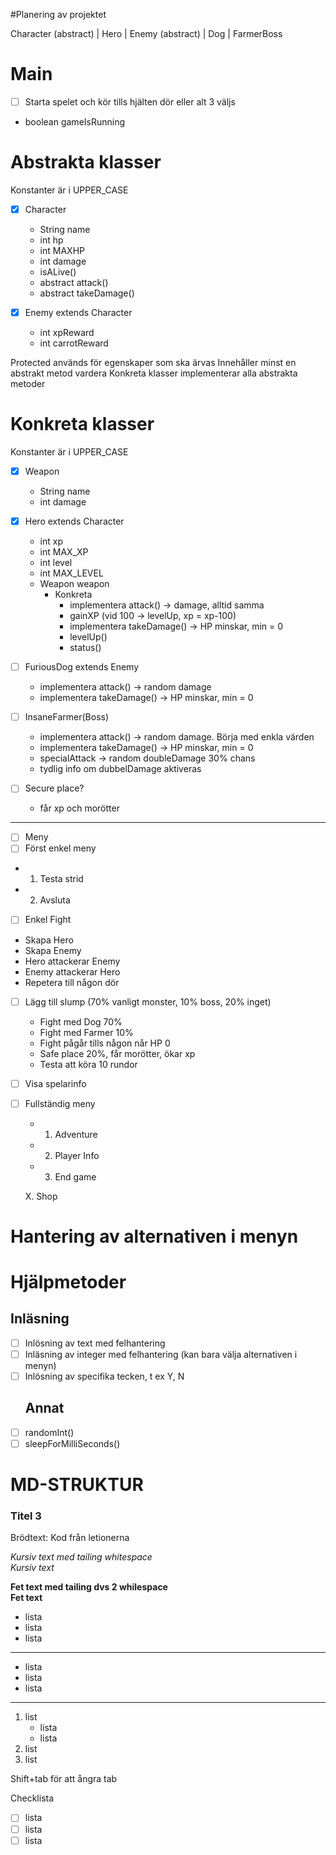 #Planering av projektet

Character (abstract)
 | Hero
 | Enemy (abstract)
   | Dog
   | FarmerBoss

# Main
- [ ] Starta spelet och kör tills hjälten dör eller alt 3 väljs
- boolean gameIsRunning

# Abstrakta klasser
Konstanter är i UPPER_CASE
- [x] Character
  - String name
  - int hp
  - int MAXHP
  - int damage
  - isALive()
  - abstract attack()
  - abstract takeDamage()
  
- [x] Enemy extends Character
  - int xpReward
  - int carrotReward

Protected används för egenskaper som ska ärvas
Innehåller minst en abstrakt metod vardera
Konkreta klasser implementerar alla abstrakta metoder

# Konkreta klasser
Konstanter är i UPPER_CASE
- [x] Weapon
  - String name
  - int damage

- [x] Hero extends Character
  - int xp
  - int MAX_XP
  - int level
  - int MAX_LEVEL
  - Weapon weapon
    - Konkreta
      - implementera attack() -> damage, alltid samma
      - gainXP (vid 100 -> levelUp, xp = xp-100)
      - implementera takeDamage() -> HP minskar, min = 0
      - levelUp()
      - status()
- [ ] FuriousDog extends Enemy
    - implementera attack() -> random damage
    - implementera takeDamage() -> HP minskar, min = 0
- [ ] InsaneFarmer(Boss)
  - implementera attack() -> random damage. Börja med enkla värden
  - implementera takeDamage() -> HP minskar, min = 0
  - specialAttack -> random doubleDamage 30% chans
  - tydlig info om dubbelDamage aktiveras
- [ ] Secure place?
  - får xp och morötter
-----------------------
- [ ] Meny
 - [ ] Först enkel meny
  - 1. Testa strid
  - 2. Avsluta

- [ ] Enkel Fight
- Skapa Hero
- Skapa Enemy
- Hero attackerar Enemy
- Enemy attackerar Hero
- Repetera till någon dör
- [ ] Lägg till slump (70% vanligt monster, 10% boss, 20% inget)
    - Fight med Dog 70%
    - Fight med Farmer 10%
    - Fight pågår tills någon når HP 0
    - Safe place 20%, får morötter, ökar xp
  - Testa att köra 10 rundor
  
- [ ] Visa spelarinfo
- [ ] Fullständig meny
  - 1. Adventure
  - 2. Player Info
  - 3. End game

  X. Shop

# Hantering av alternativen i menyn 
# Hjälpmetoder
  ## Inläsning
- [ ] Inlösning av text med felhantering
- [ ] Inläsning av integer med felhantering (kan bara välja alternativen i menyn)
- [ ] Inlösning av specifika tecken, t ex Y, N
  ## Annat
- [ ]  randomInt()
- [ ]  sleepForMilliSeconds()

# MD-STRUKTUR
### Titel 3

Brödtext: Kod från letionerna

_Kursiv text med tailing whitespace_  
*Kursiv text*

__Fet text med tailing dvs 2 whilespace__  
**Fet text**

- lista
- lista
- lista

---

* lista
* lista
* lista

---

1. list
    * lista
    * lista
2. list
3. list

Shift+tab för att ångra tab

Checklista
- [ ] lista
- [ ] lista
- [ ] lista
